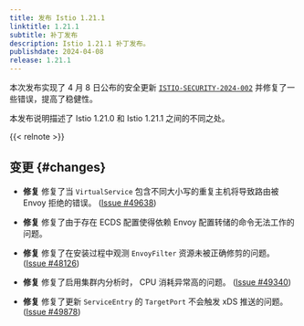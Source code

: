 ```yaml
---
title: 发布 Istio 1.21.1
linktitle: 1.21.1
subtitle: 补丁发布
description: Istio 1.21.1 补丁发布。
publishdate: 2024-04-08
release: 1.21.1
---
```


本次发布实现了 4 月 8 日公布的安全更新 [`ISTIO-SECURITY-2024-002`](/zh/news/security/istio-security-2024-002)
并修复了一些错误，提高了稳健性。

本发布说明描述了 Istio 1.21.0 和 Istio 1.21.1 之间的不同之处。

{{< relnote >}}

## 变更 {#changes}

- **修复** 修复了当 `VirtualService` 包含不同大小写的重复主机将导致路由被 Envoy 拒绝的错误。
  ([Issue #49638](https://github.com/istio/istio/issues/49638))

- **修复** 修复了由于存在 ECDS 配置使得依赖 Envoy 配置转储的命令无法工作的问题。

- **修复** 修复了在安装过程中观测 `EnvoyFilter` 资源未被正确修剪的问题。
  ([Issue #48126](https://github.com/istio/istio/issues/48126))

- **修复** 修复了启用集群内分析时， CPU 消耗异常高的问题。
  ([Issue #49340](https://github.com/istio/istio/issues/49340))

- **修复** 修复了更新 `ServiceEntry` 的 `TargetPort` 不会触发 xDS 推送的问题。
  ([Issue #49878](https://github.com/istio/istio/issues/49878))
